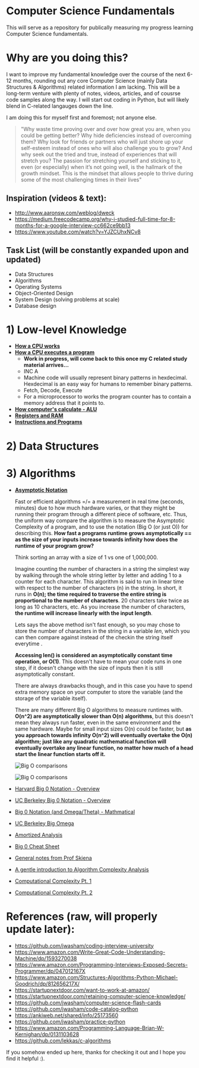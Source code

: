 # Computer Science Fundamentals
This will serve as a repository for publically measuring my progress learning Computer Science fundamentals.

# Why are you doing this?
I want to improve my fundamental knowledge over the course of the next 6-12 months, rounding out any core Computer Science (mainly Data Structures & Algorithms) related information I am lacking. This will be a long-term venture with plenty of notes, videos, articles, and of cousrse code samples along the way. I will start out coding in Python, but will likely blend in C-related langauges down the line. 

I am doing this for myself first and foremost; not anyone else.

> "Why waste time proving over and over how great you are, when you could be getting better? Why hide deficiencies instead of overcoming them? Why look for friends or partners who will just shore up your self-esteem instead of ones who will also challenge you to grow? And why seek out the tried and true, instead of experiences that will stretch you? The passion for stretching yourself and sticking to it, even (or especially) when it’s not going well, is the hallmark of the growth mindset. This is the mindset that allows people to thrive during some of the most challenging times in their lives"

## Inspiration (videos & text): 
* http://www.aaronsw.com/weblog/dweck
* https://medium.freecodecamp.org/why-i-studied-full-time-for-8-months-for-a-google-interview-cc662ce9bb13
* https://www.youtube.com/watch?v=YJZCUhxNCv8

## Task List (will be constantly expanded upon and updated)
- Data Structures
    <!-- - [x] Hash Map, etc ?
    - Array -->
- Algorithms
- Operating Systems
- Object-Oriented Design
- System Design (solving problems at scale)
- Database design

# 1) Low-level Knowledge
* **[How a CPU works](https://www.youtube.com/watch?v=FZGugFqdr60&feature=youtu.be)**
* **[How a CPU executes a program](https://www.youtube.com/watch?v=XM4lGflQFvA)**
    - **Work in progress, will come back to this once my C related study material arrives...**
    - INC A
    - Machine code will usually represent binary patterns in hexdecimal. Hexdecimal is an easy way for humans to remember binary patterns.
    - Fetch, Decode, Execute
    - For a microprocessor to works the program counter has to contain a memory address that it points to.
* **[How computer's calculate - ALU](https://www.youtube.com/watch?v=1I5ZMmrOfnA&feature=youtu.be)**
* **[Registers and RAM](https://www.youtube.com/watch?v=fpnE6UAfbtU&feature=youtu.be)**
* **[Instructions and Programs](https://www.youtube.com/watch?v=zltgXvg6r3k&feature=youtu.be)**

# 2) Data Structures

# 3) Algorithms
* **[Asymptotic Notation](https://www.youtube.com/watch?v=iOq5kSKqeR4)**

    Fast or efficient algorithms =/= a measurement in real time (seconds, minutes) due to how much hardware varies, or that they might be running their program through a different piece of software, etc. Thus, the uniform way compare the algorithm is to measure the Asymptotic Complexity of a program, and to use the notation (Big O (or just O)) for describing this.
    **How fast a programs runtime grows asymptotically == as the size of your inputs increase towards infinity how does the runtime of your program grow?** 
    
    Think sorting an array with a size of 1 vs one of 1,000,000.
    
    Imagine counting the number of characters in a string the simplest way by walking through the whole string letter by letter and adding 1 to a counter for each character. This algorithm is said to run in linear time with respect to the number of characters (n) in the string. In short, it runs in **O(n); the time required to traverse the entire string is proportional to the number of characters**. 20 characters take twice as long as 10 characters, etc. As you increase the number of characters, **the runtime will increase linearly with the input length**.
        
    Lets says the above method isn't fast enough, so you may chose to store the number of characters in the string in a variable _len_, which you can then compare against instead of the checkin the string itself everytime .
    
    **Accessing len() is considered an asymptotically constant time operation, or O(1)**. This doesn't have to mean your code runs in one step, if it doesn't change with the size of inputs then it is still asymptotically constant.

    There are always drawbacks though, and in this case you have to spend extra memory space on your computer to store the variable (and the storage of the variable itself).

    There are many different Big O algorithms to measure runtimes with. **O(n^2) are asymptotically slower than O(n) algorithms**, but this doesn't mean they always run faster, even in the same environment and the same hardware. Maybe for small input sizes O(n) could be faster, but **as you approach towards infinity O(n^2) will eventually overtake the O(n) algorithm; just like any quadratic mathematical function will eventually overtake any linear function, no matter how much of a head start the linear function starts off it.**

    ![Big O comparisons](https://justin.abrah.ms/static/images/runtime_comparison.png)

    ![Big O comparisons](https://i.imgur.com/np3rNEh.png)
* [Harvard Big 0 Notation - Overview](https://www.youtube.com/watch?v=V6mKVRU1evU)
* [UC Berkeley Big 0 Notation - Overview](https://archive.org/details/ucberkeley_webcast_VIS4YDpuP98)
* [Big 0 Notation (and Omega/Theta) - Mathmatical](https://www.youtube.com/watch?v=1I5ZMmrOfnA&feature=youtu.be)
* [UC Berkeley Big Omega](https://archive.org/details/ucberkeley_webcast_ca3e7UVmeUc)
* [Amortized Analysis](https://www.youtube.com/watch?v=B3SpQZaAZP4&index=10&list=PL1BaGV1cIH4UhkL8a9bJGG356covJ76qN)
* [Big 0 Cheat Sheet](http://bigocheatsheet.com/)
* [General notes from Prof Skiena](http://www3.cs.stonybrook.edu/~algorith/video-lectures/2007/lecture2.pdf)
* [A gentle introduction to Algorithm Complexity Analysis](http://discrete.gr/complexity/)
* [Computational Complexity Pt. 1](https://www.topcoder.com/community/competitive-programming/tutorials/computational-complexity-section-1/)
* [Computational Complexity Pt. 2](https://www.topcoder.com/community/competitive-programming/tutorials/computational-complexity-section-2/)

# References (raw, will properly update later):
* https://github.com/jwasham/coding-interview-university
* https://www.amazon.com/Write-Great-Code-Understanding-Machine/dp/1593270038
* https://www.amazon.com/Programming-Interviews-Exposed-Secrets-Programmer/dp/047012167X
* https://www.amazon.com/Structures-Algorithms-Python-Michael-Goodrich/dp/812656217X/
* https://startupnextdoor.com/want-to-work-at-amazon/
* https://startupnextdoor.com/retaining-computer-science-knowledge/
* https://github.com/jwasham/computer-science-flash-cards
* https://github.com/jwasham/code-catalog-python
* https://ankiweb.net/shared/info/25173560
* https://github.com/jwasham/practice-python
* https://www.amazon.com/Programming-Language-Brian-W-Kernighan/dp/0131103628
* https://github.com/lekkas/c-algorithms

If you somehow ended up here, thanks for checking it out and I hope you find it helpful :).
